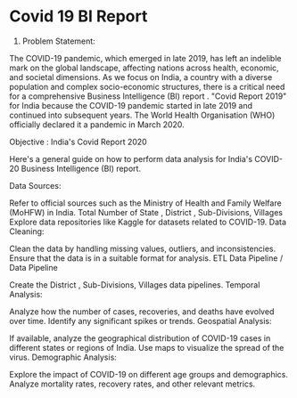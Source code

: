 # Covid 19 BI Report
1. Problem Statement:

The COVID-19 pandemic, which emerged in late 2019, has left an indelible mark on the global landscape, affecting nations across health, economic, and societal dimensions. As we focus on India, a country with a diverse population and complex socio-economic structures, there is a critical need for a comprehensive Business Intelligence (BI) report . "Covid Report 2019" for India because the COVID-19 pandemic started in late 2019 and continued into subsequent years. The World Health Organisation (WHO) officially declared it a pandemic in March 2020. 

Objective : India's Covid Report 2020 

Here's a general guide on how to perform data analysis for India's COVID-20 Business Intelligence (BI) report.

Data Sources:

Refer to official sources such as the Ministry of Health and Family Welfare (MoHFW) in India.
Total Number of State , District , Sub-Divisions, Villages 
Explore data repositories like Kaggle for datasets related to COVID-19.
Data Cleaning:

Clean the data by handling missing values, outliers, and inconsistencies.
Ensure that the data is in a suitable format for analysis.
ETL Data Pipeline / Data Pipeline 

Create the District , Sub-Divisions, Villages data pipelines. 
Temporal Analysis:

Analyze how the number of cases, recoveries, and deaths have evolved over time.
Identify any significant spikes or trends.
Geospatial Analysis:

If available, analyze the geographical distribution of COVID-19 cases in different states or regions of India.
Use maps to visualize the spread of the virus.
Demographic Analysis:

Explore the impact of COVID-19 on different age groups and demographics.
Analyze mortality rates, recovery rates, and other relevant metrics.
 
